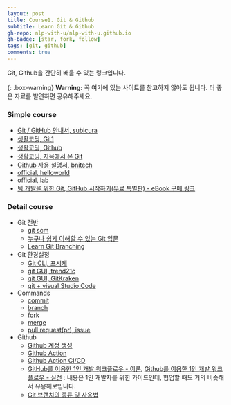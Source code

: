 ```yaml
---
layout: post
title: Course1. Git & Github
subtitle: Learn Git & Github
gh-repo: nlp-with-u/nlp-with-u.github.io
gh-badge: [star, fork, follow]
tags: [git, github]
comments: true
---
```


Git, Github을 간단히 배울 수 있는 링크입니다.  

{: .box-warning}
**Warning:** 꼭 여기에 있는 사이트를 참고하지 않아도 됩니다. 더 좋은 자료를 발견하면 공유해주세요.  

### Simple course

- [Git / GitHub 안내서, subicura](https://subicura.com/git/)
- [생활코딩, Git1](https://opentutorials.org/module/3733)
- [생활코딩, Github](https://opentutorials.org/module/155/2475)
- [생활코딩, 지옥에서 온 Git](https://www.opentutorials.org/course/2708)
- [Github 사용 설명서, bnitech](https://bnitech.tistory.com/9)
- [official, helloworld](https://guides.github.com/activities/hello-world/)
- [official, lab](https://lab.github.com/)
- [팀 개발을 위한 Git, GitHub 시작하기(무료 특별판) - eBook 구매 링크](http://www.yes24.com/Product/Goods/86031178)

### Detail course

- Git 전반
  - [git scm](https://git-scm.com/book/ko/v2/%EC%8B%9C%EC%9E%91%ED%95%98%EA%B8%B0-%EB%B2%84%EC%A0%84-%EA%B4%80%EB%A6%AC%EB%9E%80%3F)
  - [누구나 쉽게 이해할 수 있는 Git 입문](https://backlog.com/git-tutorial/kr/)
  - [Learn Git Branching](https://learngitbranching.js.org/?locale=ko)
- Git 환경설정
  - [Git CLI, 프시케](https://medium.com/@psychet_learn/git-%EC%82%AC%EC%9A%A9%EB%B2%95-2%EC%9E%A5-git-cli-%EC%9D%B5%EC%88%99%ED%95%B4%EC%A7%80%EA%B8%B0-3bc6c25db65f)
  - [git GUI, trend21c](https://trend21c.tistory.com/1431)
  - [git GUI, GitKraken](https://www.gitkraken.com/)
  - [git + visual Studio Code](https://promobile.tistory.com/378)
- Commands
  - [commit](https://git-scm.com/book/ko/v2/Git%EC%9D%98-%EA%B8%B0%EC%B4%88-%EC%88%98%EC%A0%95%ED%95%98%EA%B3%A0-%EC%A0%80%EC%9E%A5%EC%86%8C%EC%97%90-%EC%A0%80%EC%9E%A5%ED%95%98%EA%B8%B0)
  - [branch](https://git-scm.com/book/ko/v2/Git-%EB%B8%8C%EB%9E%9C%EC%B9%98-%EB%B8%8C%EB%9E%9C%EC%B9%98%EB%9E%80-%EB%AC%B4%EC%97%87%EC%9D%B8%EA%B0%80)
  - [fork](https://velog.io/@imacoolgirlyo/Git-fork%EC%99%80-clone-%EC%9D%98-%EC%B0%A8%EC%9D%B4%EC%A0%90-5sjuhwfzgp)
  - [merge](https://git-scm.com/book/ko/v2/Git-%EB%B8%8C%EB%9E%9C%EC%B9%98-%EB%B8%8C%EB%9E%9C%EC%B9%98%EC%99%80-Merge-%EC%9D%98-%EA%B8%B0%EC%B4%88)
  - [pull request(pr), issue](https://ebbnflow.tistory.com/260)
- Github
  - [Github 계정 생성](https://git-scm.com/book/ko/v2/GitHub-%EA%B3%84%EC%A0%95-%EB%A7%8C%EB%93%A4%EA%B3%A0-%EC%84%A4%EC%A0%95%ED%95%98%EA%B8%B0)
  - [Github Action](https://elastic7327.medium.com/%EA%B9%83%ED%97%88%EB%B8%8C%EC%9D%98-%EC%95%A1%EC%85%98-%EA%B8%B0%EB%8A%A5-git-action-%EB%A5%BC-%EC%82%AC%EC%9A%A9%ED%95%B4%EB%B3%B4%EC%9E%90-ed634d622280)
  - [Github Action CI/CD](https://hwasurr.io/git-github/github-actions/)
  - [GitHub를 이용한 1인 개발 워크플로우 - 이론](https://www.huskyhoochu.com/issue-based-version-control-101), [Github를 이용한 1인 개발 워크플로우 - 실전](https://www.huskyhoochu.com/issue-based-version-control-201/) : 내용은 1인 개발자를 위한 가이드인데, 협업할 때도 거의 비슷해서 유용해보입니다.
  - [Git 브랜치의 종류 및 사용법](https://gmlwjd9405.github.io/2018/05/11/types-of-git-branch.html)
